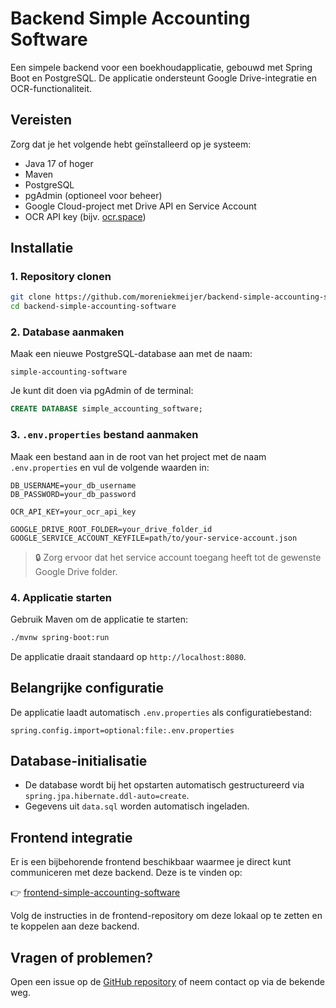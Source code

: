 # Backend Simple Accounting Software

Een simpele backend voor een boekhoudapplicatie, gebouwd met Spring Boot en PostgreSQL. De applicatie ondersteunt Google Drive-integratie en OCR-functionaliteit.

## Vereisten

Zorg dat je het volgende hebt geïnstalleerd op je systeem:

- Java 17 of hoger
- Maven
- PostgreSQL
- pgAdmin (optioneel voor beheer)
- Google Cloud-project met Drive API en Service Account
- OCR API key (bijv. [ocr.space](https://ocr.space/))

## Installatie

### 1. Repository clonen

```bash
git clone https://github.com/moreniekmeijer/backend-simple-accounting-software.git
cd backend-simple-accounting-software
```

### 2. Database aanmaken

Maak een nieuwe PostgreSQL-database aan met de naam:

```
simple-accounting-software
```

Je kunt dit doen via pgAdmin of de terminal:

```sql
CREATE DATABASE simple_accounting_software;
```

### 3. `.env.properties` bestand aanmaken

Maak een bestand aan in de root van het project met de naam `.env.properties` en vul de volgende waarden in:

```properties
DB_USERNAME=your_db_username
DB_PASSWORD=your_db_password

OCR_API_KEY=your_ocr_api_key

GOOGLE_DRIVE_ROOT_FOLDER=your_drive_folder_id
GOOGLE_SERVICE_ACCOUNT_KEYFILE=path/to/your-service-account.json
```

> 🔒 Zorg ervoor dat het service account toegang heeft tot de gewenste Google Drive folder.

### 4. Applicatie starten

Gebruik Maven om de applicatie te starten:

```bash
./mvnw spring-boot:run
```

De applicatie draait standaard op `http://localhost:8080`.

## Belangrijke configuratie

De applicatie laadt automatisch `.env.properties` als configuratiebestand:

```properties
spring.config.import=optional:file:.env.properties
```

## Database-initialisatie

- De database wordt bij het opstarten automatisch gestructureerd via `spring.jpa.hibernate.ddl-auto=create`.
- Gegevens uit `data.sql` worden automatisch ingeladen.

## Frontend integratie

Er is een bijbehorende frontend beschikbaar waarmee je direct kunt communiceren met deze backend. Deze is te vinden op:

👉 [frontend-simple-accounting-software](https://github.com/moreniekmeijer/frontend-simple-accounting-software)

Volg de instructies in de frontend-repository om deze lokaal op te zetten en te koppelen aan deze backend.

## Vragen of problemen?

Open een issue op de [GitHub repository](https://github.com/moreniekmeijer/backend-simple-accounting-software/issues) of neem contact op via de bekende weg.